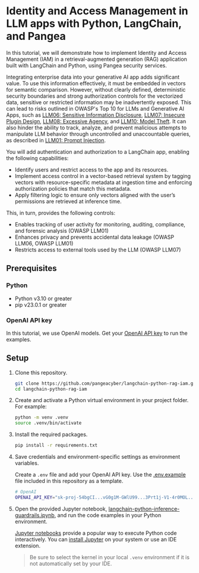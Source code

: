 # Identity and Access Management in LLM apps with Python, LangChain, and Pangea

In this tutorial, we will demonstrate how to implement Identity and Access Management (IAM) in a retrieval-augmented generation (RAG) application built with LangChain and Python, using Pangea security services.

Integrating enterprise data into your generative AI app adds significant value. To use this information effectively, it must be embedded in vectors for semantic comparison. However, without clearly defined, deterministic security boundaries and strong authorization controls for the vectorized data, sensitive or restricted information may be inadvertently exposed. This can lead to risks outlined in OWASP's Top 10 for LLMs and Generative AI Apps, such as [LLM06: Sensitive Information Disclosure](https://genai.owasp.org/llmrisk/llm06-sensitive-information-disclosure/), [LLM07: Insecure Plugin Design](https://genai.owasp.org/llmrisk/llm07-insecure-plugin-design/), [LLM08: Excessive Agency](https://genai.owasp.org/llmrisk/llm08-excessive-agency/), and [LLM10: Model Theft](https://genai.owasp.org/llmrisk/llm10-model-theft/). It can also hinder the ability to track, analyze, and prevent malicious attempts to manipulate LLM behavior through uncontrolled and unaccountable queries, as described in [LLM01: Prompt Injection](https://genai.owasp.org/llmrisk/llm01-prompt-injection/).

You will add authentication and authorization to a LangChain app, enabling the following capabilities:

- Identify users and restrict access to the app and its resources.
- Implement access control in a vector-based retrieval system by tagging vectors with resource-specific metadata at ingestion time and enforcing authorization policies that match this metadata.
- Apply filtering logic to ensure only vectors aligned with the user’s permissions are retrieved at inference time.

This, in turn, provides the following controls:

- Enables tracking of user activity for monitoring, auditing, compliance, and forensic analysis (OWASP LLM01)
- Enhances privacy and prevents accidental data leakage (OWASP LLM06, OWASP LLM01)
- Restricts access to external tools used by the LLM (OWASP LLM07)

## Prerequisites

### Python

- Python v3.10 or greater
- pip v23.0.1 or greater

### OpenAI API key

In this tutorial, we use OpenAI models. Get your [OpenAI API key](https://platform.openai.com/api-keys) to run the examples.

## Setup

1. Clone this repository.

   ```bash title="Create project folder"
   git clone https://github.com/pangeacyber/langchain-python-rag-iam.git
   cd langchain-python-rag-iam
   ```

1. Create and activate a Python virtual environment in your project folder. For example:

   ```bash
   python -m venv .venv
   source .venv/bin/activate
   ```

1. Install the required packages.

   ```bash
   pip install -r requirements.txt
   ```

1. Save credentials and environment-specific settings as environment variables.

   Create a `.env` file and add your OpenAI API key. Use the [.env.example](.env.example) file included in this repository as a template.

   ```bash title=".env file"
   # OpenAI
   OPENAI_API_KEY="sk-proj-54bgCI...vG0g1M-GWlU99...3Prt1j-V1-4r0MOL...X6GMA"
   ```

1. Open the provided Jupyter notebook, [langchain-python-inference-guardrails.ipynb](langchain-python-inference-guardrails.ipynb), and run the code examples in your Python environment.

   [Jupyter notebooks](https://jupyter.org/) provide a popular way to execute Python code interactively. You can [install Jupyter](https://jupyter.org/install) on your system or use an IDE extension.

   > Be sure to select the kernel in your local `.venv` environment if it is not automatically set by your IDE.
